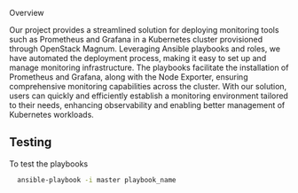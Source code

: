 
Overview

Our project provides a streamlined solution for deploying monitoring tools such as Prometheus and Grafana in a Kubernetes cluster provisioned through OpenStack Magnum. Leveraging Ansible playbooks and roles, we have automated the deployment process, making it easy to set up and manage monitoring infrastructure. The playbooks facilitate the installation of Prometheus and Grafana, along with the Node Exporter, ensuring comprehensive monitoring capabilities across the cluster. With our solution, users can quickly and efficiently establish a monitoring environment tailored to their needs, enhancing observability and enabling better management of Kubernetes workloads.

## Testing

To test the playbooks

```bash
  ansible-playbook -i master playbook_name
```

